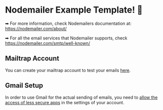 # Nodemailer Example Template! 📧

➡ For more information, check Nodemailers documentation at: https://nodemailer.com/about/

➡ For all the email services that Nodemailer supports, check https://nodemailer.com/smtp/well-known/

## Mailtrap Account

You can create your mailtrap account to test your emails [here](https://mailtrap.io).

## Gmail Setup

In order to use Gmail for the actual sending of emails, you need to [allow the access of less secure apps](https://www.google.com/url?sa=t&rct=j&q=&esrc=s&source=web&cd=&cad=rja&uact=8&ved=2ahUKEwji3KyKrZrzAhWpSvEDHbmvDKAQFnoECAUQAQ&url=https%3A%2F%2Fmyaccount.google.com%2Flesssecureapps&usg=AOvVaw3FH1O5TwzTEB9B9yhEUsI7) in the settings of your account.
